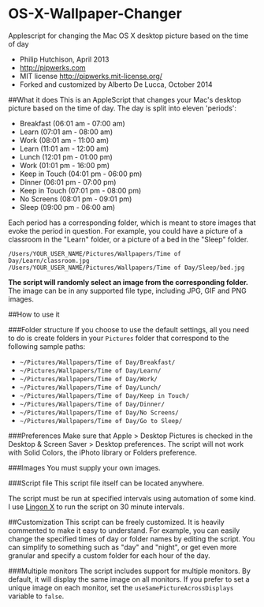 OS-X-Wallpaper-Changer
======================

Applescript for changing the Mac OS X desktop picture based on the time of day

- Philip Hutchison, April 2013
- http://pipwerks.com
- MIT license http://pipwerks.mit-license.org/
- Forked and customized by Alberto De Lucca, October 2014

##What it does
This is an AppleScript that changes your Mac's desktop picture based on the time of day.  The day is split into eleven 'periods':

- Breakfast     (06:01 am - 07:00 am)
- Learn         (07:01 am - 08:00 am)
- Work          (08:01 am - 11:00 am)
- Learn         (11:01 am - 12:00 am)
- Lunch         (12:01 pm - 01:00 pm)
- Work          (01:01 pm - 16:00 pm)
- Keep in Touch (04:01 pm - 06:00 pm)
- Dinner        (06:01 pm - 07:00 pm)
- Keep in Touch (07:01 pm - 08:00 pm)
- No Screens    (08:01 pm - 09:01 pm)
- Sleep         (09:00 pm - 06:00 am)

Each period has a corresponding folder, which is meant to store images that evoke the period in question. For example, you could have a picture of a classroom in the "Learn" folder, or a picture of a bed in the "Sleep" folder.

    /Users/YOUR_USER_NAME/Pictures/Wallpapers/Time of Day/Learn/classroom.jpg
    /Users/YOUR_USER_NAME/Pictures/Wallpapers/Time of Day/Sleep/bed.jpg

**The script will randomly select an image from the corresponding folder.** The image can be in any supported file type, including JPG, GIF and PNG images.

##How to use it

###Folder structure
If you choose to use the default settings, all you need to do is create folders in your `Pictures` folder that correspond to the following sample paths:

- `~/Pictures/Wallpapers/Time of Day/Breakfast/`
- `~/Pictures/Wallpapers/Time of Day/Learn/`
- `~/Pictures/Wallpapers/Time of Day/Work/`
- `~/Pictures/Wallpapers/Time of Day/Lunch/`
- `~/Pictures/Wallpapers/Time of Day/Keep in Touch/`
- `~/Pictures/Wallpapers/Time of Day/Dinner/`
- `~/Pictures/Wallpapers/Time of Day/No Screens/`
- `~/Pictures/Wallpapers/Time of Day/Go to Sleep/`

###Preferences
Make sure that Apple > Desktop Pictures is checked in the Desktop & Screen Saver > Desktop preferences. The script will not work with Solid Colors, the iPhoto library or Folders preference.

###Images
You must supply your own images. 
 
###Script file
This script file itself can be located anywhere.

The script must be run at specified intervals using automation of some kind.
I use [Lingon X](https://www.peterborgapps.com/lingon/) to run the script on 30 minute intervals. 

##Customization
This script can be freely customized. It is heavily commented to make it easy to understand. For example, you can easily change the specified times of day or folder names by editing the script. You can simplify to something such as "day" and "night", or get even more granular and specify a custom folder for each hour of the day.

###Multiple monitors
The script includes support for multiple monitors. By default, it will display the same image on all monitors. If you prefer to set a unique image on each monitor, set the `useSamePictureAcrossDisplays` variable to `false`. 

